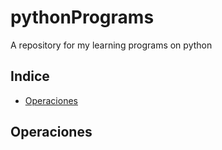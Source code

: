 # pythonPrograms
A repository for my learning programs on python

## Indice
- [Operaciones](./#Operaciones)

## Operaciones
